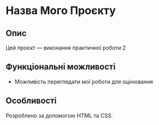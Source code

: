 # Назва Мого Проєкту

## Опис
Цей проєкт — виконання практичної роботи 2

## Функціональні можливості
- Можливість переглядати мої роботи для оцінювання

## Особливості
Розроблено за допомогою HTML та CSS.